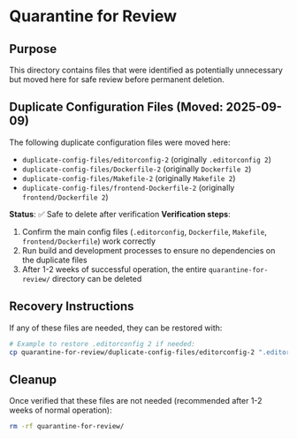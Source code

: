 # Quarantine for Review

## Purpose
This directory contains files that were identified as potentially unnecessary but moved here for safe review before permanent deletion.

## Duplicate Configuration Files (Moved: 2025-09-09)

The following duplicate configuration files were moved here:

- `duplicate-config-files/editorconfig-2` (originally `.editorconfig 2`)
- `duplicate-config-files/Dockerfile-2` (originally `Dockerfile 2`) 
- `duplicate-config-files/Makefile-2` (originally `Makefile 2`)
- `duplicate-config-files/frontend-Dockerfile-2` (originally `frontend/Dockerfile 2`)

**Status**: ✅ Safe to delete after verification
**Verification steps**:
1. Confirm the main config files (`.editorconfig`, `Dockerfile`, `Makefile`, `frontend/Dockerfile`) work correctly
2. Run build and development processes to ensure no dependencies on the duplicate files
3. After 1-2 weeks of successful operation, the entire `quarantine-for-review/` directory can be deleted

## Recovery Instructions
If any of these files are needed, they can be restored with:
```bash
# Example to restore .editorconfig 2 if needed:
cp quarantine-for-review/duplicate-config-files/editorconfig-2 ".editorconfig 2"
```

## Cleanup
Once verified that these files are not needed (recommended after 1-2 weeks of normal operation):
```bash
rm -rf quarantine-for-review/
```